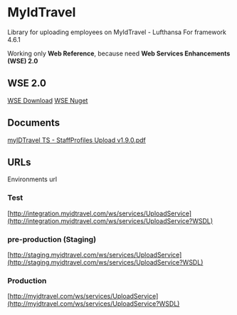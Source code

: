 # MyIdTravel
Library for uploading employees on MyIdTravel - Lufthansa
For framework 4.6.1 

Working only **Web Reference**, because need **Web Services Enhancements (WSE) 2.0**

## WSE 2.0
[WSE Download](https://www.microsoft.com/en-us/download/details.aspx?id=23689)
[WSE Nuget](https://www.nuget.org/packages/Microsoft.Web.Services2/)


## Documents
[myIDTravel TS - StaffProfiles Upload v1.9.0.pdf](https://github.com/afonsoft/MyIdTravel/blob/master/myIDTravel%20TS%20-%20StaffProfiles%20Upload%20v1.9.0.pdf)

## URLs
Environments url
### Test
[http://integration.myidtravel.com/ws/services/UploadService](http://integration.myidtravel.com/ws/services/UploadService?WSDL)  
### pre-production (Staging)
[http://staging.myidtravel.com/ws/services/UploadService](http://staging.myidtravel.com/ws/services/UploadService?WSDL)  
### Production
[http://myidtravel.com/ws/services/UploadService](http://myidtravel.com/ws/services/UploadService?WSDL)  
